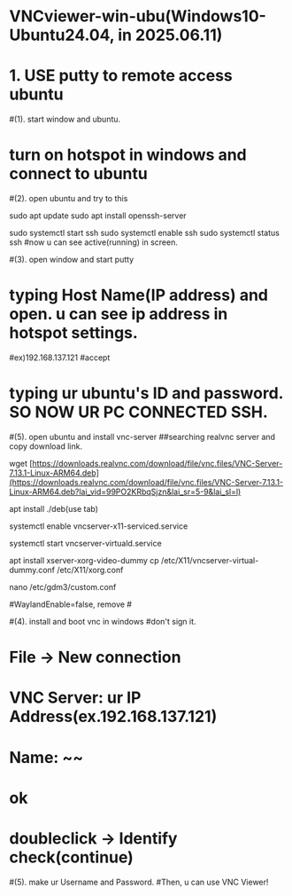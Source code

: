 # VNCviewer-win-ubu(Windows10- Ubuntu24.04, in 2025.06.11)

# 1. USE putty to remote access ubuntu
#(1). start window and ubuntu.
# turn on hotspot in windows and connect to ubuntu


#(2). open ubuntu and try to this

sudo apt update
sudo apt install openssh-server

sudo systemctl start ssh
sudo systemctl enable ssh
sudo systemctl status ssh
#now u can see active(running) in screen.


#(3). open window and start putty
# typing Host Name(IP address) and open. u can see ip address in hotspot settings.
 #ex)192.168.137.121
#accept
# typing ur ubuntu's ID and password. SO NOW UR PC CONNECTED SSH. 


#(5). open ubuntu and install vnc-server
##searching realvnc server and copy download link.

wget [https://downloads.realvnc.com/download/file/vnc.files/VNC-Server-7.13.1-Linux-ARM64.deb](https://downloads.realvnc.com/download/file/vnc.files/VNC-Server-7.13.1-Linux-ARM64.deb?lai_vid=99PO2KRbqSjzn&lai_sr=5-9&lai_sl=l)

apt install ./deb(use tab)

systemctl enable vncserver-x11-serviced.service

systemctl start vncserver-virtuald.service

apt install xserver-xorg-video-dummy
cp /etc/X11/vncserver-virtual-dummy.conf /etc/X11/xorg.conf

nano /etc/gdm3/custom.conf

#WaylandEnable=false, remove #



#(4). install and boot vnc in windows
#don't sign it.
# File -> New connection
# VNC Server: ur IP Address(ex.192.168.137.121)
# Name: ~~
# ok
# doubleclick -> Identify check(continue)

#(5). make ur Username and Password.
#Then, u can use VNC Viewer!

